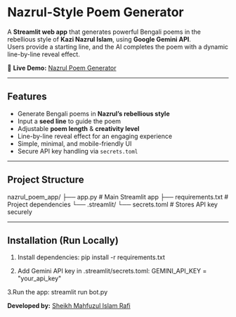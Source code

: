 # Nazrul-Style Poem Generator

A **Streamlit web app** that generates powerful Bengali poems in the rebellious style of **Kazi Nazrul Islam**, using **Google Gemini API**.  
Users provide a starting line, and the AI completes the poem with a dynamic line-by-line reveal effect.  

🔗 **Live Demo:** [Nazrul Poem Generator](https://nazrul-poem-generator-rebellious.streamlit.app/) 

---

## Features
- Generate Bengali poems in **Nazrul’s rebellious style**  
- Input a **seed line** to guide the poem  
- Adjustable **poem length** & **creativity level**  
- Line-by-line reveal effect for an engaging experience  
- Simple, minimal, and mobile-friendly UI  
- Secure API key handling via `secrets.toml`  

---

## Project Structure
nazrul_poem_app/
├── app.py # Main Streamlit app
├── requirements.txt # Project dependencies
└── .streamlit/
└── secrets.toml # Stores API key securely


---

## Installation (Run Locally)


1. Install dependencies:
   pip install -r requirements.txt

2. Add Gemini API key in .streamlit/secrets.toml:
   GEMINI_API_KEY = "your_api_key"

3.Run the app:
   streamlit run bot.py

**Developed by:** [Sheikh Mahfuzul Islam Rafi](https://mahfuzul-islam-rafi-portfolio.netlify.app/#home)










   
